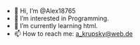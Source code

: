 - 👋 Hi, I’m @Alex18765
- 👀 I’m interested in Programming.
- 🌱 I’m currently learning html.
- 📫 How to reach me: a_krupsky@web.de
